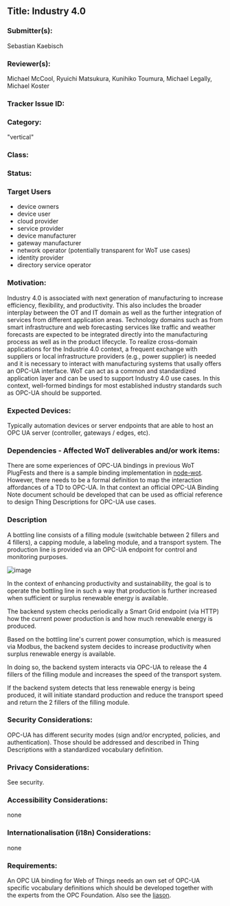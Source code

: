## Title: Industry 4.0

### Submitter(s): 

Sebastian Kaebisch 

### Reviewer(s):

Michael McCool, Ryuichi Matsukura, Kunihiko Toumura, Michael Legally, Michael Koster

### Tracker Issue ID:

### Category:

"vertical"

### Class: 

### Status: 

### Target Users

- device owners
- device user
- cloud provider
- service provider
- device manufacturer
- gateway manufacturer
- network operator (potentially transparent for WoT use cases)
- identity provider
- directory service operator

### Motivation:
Industry 4.0 is associated with next generation of manufacturing to increase efficiency, flexibility, and productivity. This also includes the broader interplay between the OT and IT domain as well as the further integration of services from different application areas. Technology domains such as from smart infrastructure and web forecasting services like traffic and weather forecasts are expected to be integrated directly into the manufacturing process as well as in the product lifecycle. To realize cross-domain applications for the Industrie 4.0 context, a frequent exchange with suppliers or local infrastructure providers (e.g., power supplier) is needed and it is necessary to interact with manufacturing systems that usally offers an OPC-UA interface. WoT can act as a common and standardized application layer and can be used to support Industry 4.0 use cases. In this context, well-formed bindings for most established industry standards such as OPC-UA should be supported.
 

### Expected Devices:

Typically automation devices or server endpoints that are able to host an OPC UA server (controller, gateways / edges, etc). 

### Dependencies - Affected WoT deliverables and/or work items:
There are some experiences of OPC-UA bindings in previous WoT PlugFests and there is a sample binding implementation in [node-wot](https://github.com/eclipse/thingweb.node-wot/). However, there needs to be a formal definition to map the interaction affordances of a TD to OPC-UA. In that context an official OPC-UA Binding Note document schould be developed that can be used as official reference to design Thing Descriptions for OPC-UA use cases. 


### Description
A bottling line consists of a filling module (switchable between 2 fillers and 4 fillers), a capping module, a labeling module, and a transport system. The production line is provided via an OPC-UA endpoint for control and monitoring purposes.

![image](https://user-images.githubusercontent.com/13832739/140924270-9ca88444-f48c-4978-b26b-ae5bf83303e8.png)

In the context of enhancing productivity and sustainability, the goal is to operate the bottling line in such a way that production is further increased when sufficient or surplus renewable energy is available. 

The backend system checks periodically a Smart Grid endpoint (via HTTP) how the current power production is and how much renewable energy is produced. 

Based on the bottling line's current power consumption, which is measured via Modbus, the backend system decides to increase productivity when surplus renewable energy is available.

In doing so, the backend system interacts via OPC-UA to release the 4 fillers of the filling module and increases the speed of the transport system.

If the backend system detects that less renewable energy is being produced, it will initiate standard production and reduce the transport speed and return the 2 fillers of the filling module.


### Security Considerations:

OPC-UA has different security modes (sign and/or encrypted, policies, and authentication). Those should be addressed and described in Thing Descriptions with a standardized vocabulary definition. 

### Privacy Considerations:

See security.

### Accessibility Considerations:

none

### Internationalisation (i18n) Considerations:

none

### Requirements:

An OPC UA binding for Web of Things needs an own set of OPC-UA specific vocabulary definitions which should be developed together with the experts from the OPC Foundation. Also see the [liason](https://opcfoundation.org/news/opc-foundation-news/w3c-and-opcf-to-integrate-opc-ua-into-the-web-of-things/).
 


